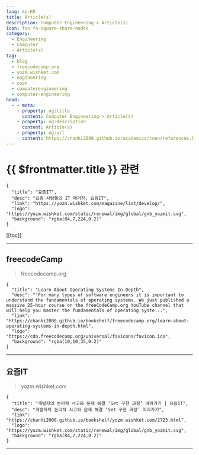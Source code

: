 ```yaml
---
lang: ko-KR
title: Article(s)
description: Computer Engineering > Article(s)
icon: fas fa-square-share-nodes
category:
  - Engineering
  - Computer
  - Article(s)
tag:
  - blog
  - freecodecamp.org
  - yozm.wishket.com
  - engineering
  - coen
  - computerengineering
  - computer-engineering
head:
  - - meta:
    - property: og:title
      content: Computer Engineering > Article(s)
    - property: og:description
      content: Article(s)
    - property: og:url
      content: https://chanhi2000.github.io/academics/coen/references.html
---
```


# {{ $frontmatter.title }} 관련

<SiteInfo
  name="freeCodeCamp Programming Tutorials: Python, JavaScript, Git & More"
  desc="Browse thousands of programming tutorials written by experts. Learn Web Development, Data Science, DevOps, Security, and get developer career advice."
  url="https://freecodecamp.org/news/"
  logo="https://cdn.freecodecamp.org/universal/favicons/favicon.ico"
  preview="https://cdn.freecodecamp.org/platform/universal/fcc_meta_1920X1080-indigo.png"/>

```component VPCard
{
  "title": "요즘IT", 
  "desc": "요즘 사람들의 IT 매거진, 요즘IT", 
  "link": "https://yozm.wishket.com/magazine/list/develop/", 
  "logo": "https://yozm.wishket.com/static/renewal/img/global/gnb_yozmit.svg", 
  "background": "rgba(84,7,224,0.2)"
}
```

[[toc]]

---

## <VPIcon icon="fa-brands fa-free-code-camp"/>freecodeCamp

> freecodecamp.org

```component VPCard
{
  "title": "Learn About Operating Systems In-Depth",
  "desc": "'For many types of software engineers it is important to understand the fundamentals of operating systems. We just published a massive 25-hour course on the freeCodeCamp.org YouTube channel that will help you master the fundamentals of operating syste...",
  "link": "https://chanhi2000.github.io/bookshelf/freecodecamp.org/learn-about-operating-systems-in-depth.html",
  "logo": "https://cdn.freecodecamp.org/universal/favicons/favicon.ico",
  "background": "rgba(10,10,35,0.2)"
}
```

<!-- END: freecodecamp.org -->

---

## 요즘IT

> yozm.wishket.com

```component VPCard
{
  "title": "개발자의 논리적 사고와 문제 해결 ‘Set 구현 과정’ 따라가기 | 요즘IT",
  "desc": "개발자의 논리적 사고와 문제 해결 ‘Set 구현 과정’ 따라가기",
  "link": "https://chanhi2000.github.io/bookshelf/yozm.wishket.com/2723.html",
  "logo": "https://yozm.wishket.com/static/renewal/img/global/gnb_yozmit.svg", 
  "background": "rgba(84,7,224,0.2)"
}
```

<!-- END: yozm.wishket.com -->

---

<TagLinks />